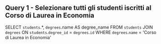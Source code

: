 ## Query 1 - Selezionare tutti gli studenti iscritti al Corso di Laurea in Economia

SELECT `students`.*, `degrees`.name AS degree_name
FROM `students`
JOIN `degrees` ON `students`.`degree_id` = `degrees`.`id`
WHERE `degrees`.`name` = 'Corso di Laurea in Economia'